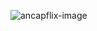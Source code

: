 ![ancapflix-image](https://user-images.githubusercontent.com/16256063/129485439-6c310ae8-b747-4ddc-b16f-998b1466dd74.gif)
